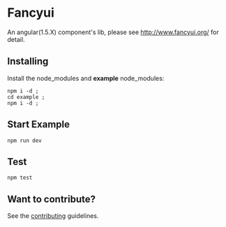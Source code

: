 # Fancyui

An angular(1.5.X) component's lib, please see http://www.fancyui.org/ for detail.


## Installing

Install the node_modules and **example** node_modules:
```
npm i -d ;
cd example ;
npm i -d ;
```

## Start Example

```
npm run dev
```

## Test

```
npm test
```

## Want to contribute?
See the [contributing](CONTRIBUTING.md) guidelines.
